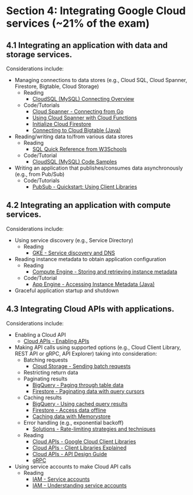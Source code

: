 # Section 4: Integrating Google Cloud services (~21% of the exam)

## 4.1 Integrating an application with data and storage services.

Considerations include:

* Managing connections to data stores (e.g., Cloud SQL, Cloud Spanner, Firestore, Bigtable, Cloud Storage)
   * Reading
      * [CloudSQL (MySQL) Connecting Overview](https://cloud.google.com/sql/docs/mysql/connect-overview#:~:text=The%20Cloud%20SQL%20proxy%20allows,for%20a%20Cloud%20SQL%20instance.)
   * Code/Tutorials
      * [Cloud Spanner - Connecting from Go](https://cloud.google.com/spanner/docs/getting-started/go#create_a_database_client)
      * [Using Cloud Spanner with Cloud Functions](https://cloud.google.com/spanner/docs/use-cloud-functions)
      * [Initialize Cloud Firestore](https://firebase.google.com/docs/firestore/quickstart#initialize)
      * [Connecting to Cloud Bigtable (Java)](https://cloud.google.com/bigtable/docs/hbase-connecting)
* Reading/writing data to/from various data stores
   * Reading
      * [SQL Quick Reference from W3Schools](https://www.w3schools.com/sql/sql_quickref.asp)
   * Code/Tutorial
      * [CloudSQL (MySQL) Code Samples](https://cloud.google.com/sql/docs/mysql#code-samples)
* Writing an application that publishes/consumes data asynchronously (e.g., from Pub/Sub)
   * Code/Tutorials
      * [PubSub - Quickstart: Using Client Libraries](https://cloud.google.com/pubsub/docs/quickstart-client-libraries)
<!-- * Storing and retrieving objects from Cloud Storage
   * Code/Tutorials
      * [List the objects in a bucket](https://cloud.google.com/storage/docs/samples/storage-list-files)
      * [Download an object](https://cloud.google.com/storage/docs/samples/storage-download-file)
      * [Uploading objects](https://cloud.google.com/storage/docs/uploading-objects#storage-upload-object-code-sample) -->

## 4.2 Integrating an application with compute services.

Considerations include:

* Using service discovery (e.g., Service Directory)
   * Reading
      * [GKE - Service discovery and DNS](https://cloud.google.com/kubernetes-engine/docs/concepts/service-discovery)
* Reading instance metadata to obtain application configuration
   * Reading
      * [Compute Engine - Storing and retrieving instance metadata](https://cloud.google.com/compute/docs/storing-retrieving-metadata)
   * Code/Tutorial
      * [App Engine - Accessing Instance Metadata (Java)](https://cloud.google.com/appengine/docs/standard/java/accessing-instance-metadata)
* Graceful application startup and shutdown
<!-- * Authenticating users by using OAuth2.0 Web Flow and Identity-Aware Proxy
   * Reading
      * [IAP - Programmatic authentication](https://cloud.google.com/iap/docs/authentication-howto)
   * Code/Tutorial
      * [Understanding OAuth2 and deploying a basic authorization service to Cloud Functions](https://cloud.google.com/community/tutorials/understanding-oauth2-and-deploy-a-basic-auth-srv-to-cloud-functions)
* Authenticating to Cloud APIs with Workload Identity
   * Reading
      * [GKE - Using Workload Identity](https://cloud.google.com/kubernetes-engine/docs/how-to/workload-identity) -->

## 4.3 Integrating Cloud APIs with applications.

Considerations include:

* Enabling a Cloud API
   * [Cloud APIs - Enabling APIs](https://cloud.google.com/apis/docs/getting-started#enabling_apis)
* Making API calls using supported options (e.g., Cloud Client Library, REST API or gRPC, API Explorer) taking into consideration:
   * Batching requests
      * [Cloud Storage - Sending batch requests](https://cloud.google.com/storage/docs/json_api/v1/how-tos/batch)
   * Restricting return data
   * Paginating results
      * [BigQuery - Paging through table data](https://cloud.google.com/bigquery/docs/paging-results)
      * [Firestore - Paginating data with query cursors](https://cloud.google.com/firestore/docs/query-data/query-cursors)
   * Caching results
      * [BigQuery - Using cached query results](https://cloud.google.com/bigquery/docs/cached-results)
      * [Firestore - Access data offline](https://firebase.google.com/docs/firestore/manage-data/enable-offline)
      * [Caching data with Memorystore](https://firebase.google.com/docs/firestore/manage-data/enable-offline)
   * Error handling (e.g., exponential backoff)
      * [Solutions - Rate-limiting strategies and techniques](https://cloud.google.com/solutions/rate-limiting-strategies-techniques)
   * Reading
      * [Cloud APIs - Google Cloud Client Libraries](https://cloud.google.com/apis/docs/cloud-client-libraries)
      * [Cloud APIs - Client Libraries Explained](https://cloud.google.com/apis/docs/client-libraries-explained)
      * [Cloud APIs - API Design Guide](https://cloud.google.com/apis/design)
      * [gRPC](https://grpc.io/)
* Using service accounts to make Cloud API calls
   * Reading
      * [IAM - Service accounts](https://cloud.google.com/iam/docs/service-accounts)
      * [IAM - Understanding service accounts](https://cloud.google.com/iam/docs/understanding-service-accounts)
      